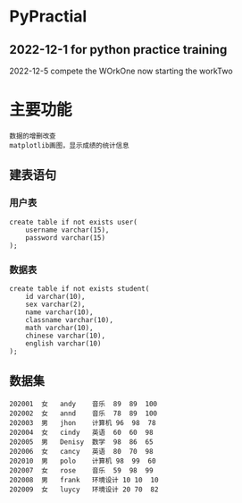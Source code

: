 # PyPractial

## 2022-12-1 for python practice training

2022-12-5 compete the WOrkOne
now starting the workTwo

# 主要功能
    数据的增删改查
    matplotlib画图，显示成绩的统计信息

## 建表语句
### 用户表
    create table if not exists user(
        username varchar(15),
        password varchar(15)
    );
### 数据表
    create table if not exists student(
        id varchar(10),
        sex varchar(2),
        name varchar(10),
        classname varchar(10),
        math varchar(10),
        chinese varchar(10),
        english varchar(10)
    );
## 数据集
    202001	女	andy	音乐	89	89	100
    202002	女	annd	音乐	78	89	100
    202003	男	jhon	计算机	96	98	78
    202004	女	cindy	英语	60	60	98
    202005	男	Denisy	数学	98	86	65
    202006	女	cancy	英语	80	70	98
    202010	男	polo	计算机	98	99	60
    202007	女	rose	音乐	59	98	99
    202008	男	frank   环境设计 10	10	10
    202009	女	luycy   环境设计 20	70	82